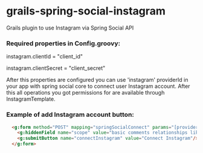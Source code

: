 grails-spring-social-instagram
==============================

Grails plugin to use Instagram via Spring Social API

### Required properties in Config.groovy:

instagram.clientId = "client_id"


instagram.clientSecret = "client_secret"

After this properties are configured you can use 'instagram' providerId in your app with spring social core to connect user Instagram account. After this all operations you got permissions for are available through InstagramTemplate.

### Example of add Instagram account button:
```html
  <g:form method="POST" mapping="springSocialConnect" params="[providerId: 'instagram']">
    <g:hiddenField name="scope" value="basic comments relationships likes""/>
    <g:submitButton name="connectInstagram" value="Connect Instagram"/>
  </g:form>
```

